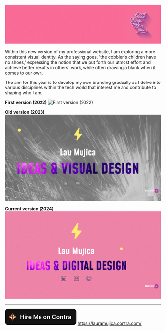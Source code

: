 ![Banner](/img/portada-github.png)

Within this new version of my professional website, I am exploring a more consistent visual identity. As the saying goes, 'the cobbler's children have no shoes,' expressing the notion that we put forth our utmost effort and achieve better results in others' work, while often drawing a blank when it comes to our own.

The aim for this year is to develop my own branding gradually as I delve into various disciplines within the tech world that interest me and contribute to shaping who I am.

**First version (2022)**
![First version (2022)](/vid/oldVersion-sm.gif)

**Old version (2023)**
![Old version (2023)](/img/oldVersion23.png)

**Current version (2024)**
![Current version (2024)](/img/currentVersion24.png)


---
**![Badge Hire me on Contra](/img/hiremeoncontra-light.png)**
https://lauramujica.contra.com/